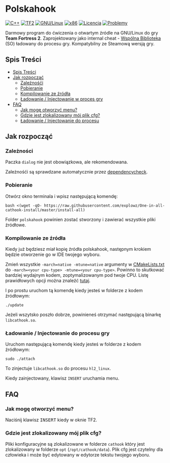 # Polskahook
[![C++](https://img.shields.io/badge/language-C%2B%2B-%23f34b7d.svg?style=flat-square)](https://en.wikipedia.org/wiki/C%2B%2B)
[![TF2](https://img.shields.io/badge/game-TF2-orange.svg?style=flat-square)](https://store.steampowered.com/app/440/Team_Fortress_2/)
[![GNU/Linux](https://img.shields.io/badge/platform-GNU%2FLinux-ff69b4?style=flat-square)](https://www.gnu.org/gnu/linux-and-gnu.en.html)
[![x86](https://img.shields.io/badge/arch-x86-red.svg?style=flat-square)](https://en.wikipedia.org/wiki/X86)
[![Licencja](https://img.shields.io/github/license/explowz/cathook.svg?style=flat-square)](LICENSE)
[![Problemy](https://img.shields.io/github/issues/explowz/cathook.svg?style=flat-square)](https://github.com/explowz/cathook/issues)

Darmowy program do ćwiczenia o otwartym źródle na GNU/Linux do gry **Team Fortress 2**. Zaprojektowany jako internal cheat - [Wspólna Biblioteka](https://en.wikipedia.org/wiki/Library_(computing)#Shared_libraries) (SO) ładowany do procesu gry. Kompatybilny ze Steamową wersją gry.

## Spis Treści

- [Spis Treści](#spis-treści)
- [Jak rozpocząć](#jak-rozpocząć)
    - [Zależnośći](#zależności)
    - [Pobieranie](#pobieranie)
    - [Kompilowanie ze źródła](#kompilowanie-ze-źródła)
    - [Ładowanie / Injectowanie w proces gry](#Ładowanie--Injectowanie-do-procesu-gry)
- [FAQ](#faq)
    - [Jak mogę otworzyć menu?](#jak-mogę-otworzyć-menu)
    - [Gdzie jest zlokalizowany mój plik cfg?](#gdzie-jest-zlokalizowany-mój-plik-cfg)
    - [Ładowanie / Injectowanie do procesu](#Ładowanie--Injectowanie-do-procesu-gry)

## Jak rozpocząć

### Zależności

Paczka `dialog` nie jest obowiązkowa, ale rekomendowana.

Zależnośći są sprawdzane automatycznie przez [dependencycheck](https://github.com/explowz/cathook/blob/master/scripts/dependencycheck).

### Pobieranie

Otwórz okno terminala i wpisz następującą komendę:

    bash <(wget -qO- https://raw.githubusercontent.com/explowz/One-in-all-cathook-install/master/install-all)

Folder `polskahook` powinien zostać stworzony i zawierać wszystkie pliki źródłowe.

### Kompilowanie ze źródła

Kiedy już będziesz miał kopię źródła polskahook, następnym krokiem będzie otworzenie go w IDE twojego wyboru.

Zmień wszystkie `-march=native -mtune=native` argumenty w [CMakeLists.txt](https://github.com/explowz/cathook/blob/master/CMakeLists.txt) do `-march=<your cpu-type> -mtune=<your cpu-type>`. Powinno to skutkować bardziej wydajnym kodem, zoptymalizowanym pod twoje CPU. Listę prawidłowych opcji można znaleźć [tutaj](https://gcc.gnu.org/onlinedocs/gcc/x86-Options.html).

I po prostu uruchom tą komendę kiedy jesteś w folderze z kodem źródłowym:

    ./update

Jeżeli wszytsko poszło dobrze, powinieneś otrzymać następującą binarkę `libcathook.so`.

### Ładowanie / Injectowanie do procesu gry

Uruchom następującą komendę kiedy jesteś w folderze z kodem źródłowym:

    sudo ./attach

To zinjectuje `libcathook.so` do procesu `hl2_linux`.

Kiedy zainjectowany, klawisz `INSERT` uruchamia menu.

## FAQ

### Jak mogę otworzyć menu?
Naciśnij klawisz <kbd>INSERT</kbd> kiedy w oknie TF2.

### Gdzie jest zlokalizowany mój plik cfg?
Pliki konfiguracyjne są zlokalizowane w folderze `cathook` który jest zlokalizowany w folderze `opt` (`/opt/cathook/data`). Plik cfg jest czytelny dla człowieka i może być edytowany w edytorze tekstu twojego wyboru.
